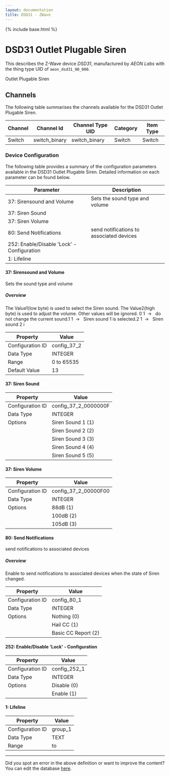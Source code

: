 ```yaml
---
layout: documentation
title: DSD31 - ZWave
---
```


{% include base.html %}

# DSD31 Outlet Plugable Siren

This describes the Z-Wave device *DSD31*, manufactured by *AEON Labs* with the thing type UID of ```aeon_dsd31_00_000```. 

Outlet Plugable Siren


## Channels
The following table summarises the channels available for the DSD31 Outlet Plugable Siren.

| Channel | Channel Id | Channel Type UID | Category | Item Type |
|---------|------------|------------------|----------|-----------|
| Switch | switch_binary | switch_binary | Switch | Switch |


### Device Configuration
The following table provides a summary of the configuration parameters available in the DSD31 Outlet Plugable Siren.
Detailed information on each parameter can be found below.

| Parameter   | Description |
|-------------|-------------|
| 37: Sirensound and Volume | Sets the sound type and volume |
| 37: Siren Sound |  |
| 37: Siren Volume |  |
| 80: Send Notifications | send notifications to associated devices |
| 252: Enable/Disable &#x27;Lock&#x27; - Configuration |  |
| 1: Lifeline |  |


#### 37: Sirensound and Volume

Sets the sound type and volume  


##### Overview 

The Value1(low byte) is used to select the Siren sound. The Value2(high byte) is used to adjust the volume. Other values will be ignored. 0 1  ->   do not change the current sound.1 1  ->   Siren sound 1 is selected.2 1  ->   Siren sound 2 i


| Property         | Value    |
|------------------|----------|
| Configuration ID | config_37_2 |
| Data Type        | INTEGER |
| Range | 0 to 65535 |
| Default Value | 13 |


#### 37: Siren Sound


| Property         | Value    |
|------------------|----------|
| Configuration ID | config_37_2_0000000F |
| Data Type        | INTEGER || Default Value | 1 |
| Options | Siren Sound 1 (1) |
|  | Siren Sound 2 (2) |
|  | Siren Sound 3 (3) |
|  | Siren Sound 4 (4) |
|  | Siren Sound 5 (5) |


#### 37: Siren Volume


| Property         | Value    |
|------------------|----------|
| Configuration ID | config_37_2_00000F00 |
| Data Type        | INTEGER || Default Value | 3 |
| Options | 88dB (1) |
|  | 100dB (2) |
|  | 105dB (3) |


#### 80: Send Notifications

send notifications to associated devices  


##### Overview 

Enable to send notifications to associated devices when the state of Siren changed.


| Property         | Value    |
|------------------|----------|
| Configuration ID | config_80_1 |
| Data Type        | INTEGER || Default Value | 0 |
| Options | Nothing (0) |
|  | Hail CC (1) |
|  | Basic CC Report (2) |


#### 252: Enable/Disable &#x27;Lock&#x27; - Configuration


| Property         | Value    |
|------------------|----------|
| Configuration ID | config_252_1 |
| Data Type        | INTEGER || Default Value | 0 |
| Options | Disable (0) |
|  | Enable (1) |


#### 1: Lifeline


| Property         | Value    |
|------------------|----------|
| Configuration ID | group_1 |
| Data Type        | TEXT |
| Range |  to  |


---

Did you spot an error in the above definition or want to improve the content?
You can edit the database [here](http://www.cd-jackson.com/index.php/zwave/zwave-device-database/zwave-device-list/devicesummary/86).
